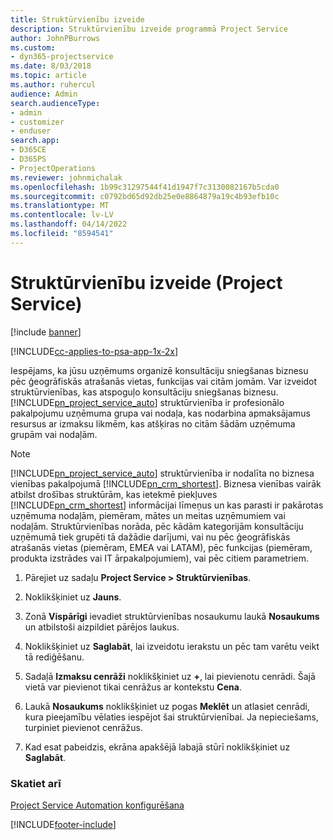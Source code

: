 ```yaml
---
title: Struktūrvienību izveide
description: Struktūrvienību izveide programmā Project Service
author: JohnPBurrows
ms.custom:
- dyn365-projectservice
ms.date: 8/03/2018
ms.topic: article
ms.author: ruhercul
audience: Admin
search.audienceType:
- admin
- customizer
- enduser
search.app:
- D365CE
- D365PS
- ProjectOperations
ms.reviewer: johnmichalak
ms.openlocfilehash: 1b99c31297544f41d1947f7c3130082167b5cda0
ms.sourcegitcommit: c0792bd65d92db25e0e8864879a19c4b93efb10c
ms.translationtype: MT
ms.contentlocale: lv-LV
ms.lasthandoff: 04/14/2022
ms.locfileid: "8594541"
---
```

# <a name="create-organizational-units-project-service"></a>Struktūrvienību izveide (Project Service)

[!include [banner](../includes/psa-now-project-operations.md)]

[!INCLUDE[cc-applies-to-psa-app-1x-2x](../includes/cc-applies-to-psa-app-1x-2x.md)]

Iespējams, ka jūsu uzņēmums organizē konsultāciju sniegšanas biznesu pēc ģeogrāfiskās atrašanās vietas, funkcijas vai citām jomām. Var izveidot struktūrvienības, kas atspoguļo konsultāciju sniegšanas biznesu. [!INCLUDE[pn_project_service_auto](../includes/pn-project-service-auto.md)] struktūrvienība ir profesionālo pakalpojumu uzņēmuma grupa vai nodaļa, kas nodarbina apmaksājamus resursus ar izmaksu likmēm, kas atšķiras no citām šādām uzņēmuma grupām vai nodaļām.  
  
> [!NOTE]
>  [!INCLUDE[pn_project_service_auto](../includes/pn-project-service-auto.md)] struktūrvienība ir nodalīta no biznesa vienības pakalpojumā [!INCLUDE[pn_crm_shortest](../includes/pn-crm-shortest.md)]. Biznesa vienības vairāk atbilst drošības struktūrām, kas ietekmē piekļuves [!INCLUDE[pn_crm_shortest](../includes/pn-crm-shortest.md)] informācijai līmeņus un kas parasti ir pakārotas uzņēmuma nodaļām, piemēram, mātes un meitas uzņēmumiem vai nodaļām. Struktūrvienības norāda, pēc kādām kategorijām konsultāciju uzņēmumā tiek grupēti tā dažādie darījumi, vai nu pēc ģeogrāfiskās atrašanās vietas (piemēram, EMEA vai LATAM), pēc funkcijas (piemēram, produkta izstrādes vai IT ārpakalpojumiem), vai pēc citiem parametriem.  
  
1.  Pārejiet uz sadaļu **Project Service > Struktūrvienības**.  
  
2.  Noklikšķiniet uz **Jauns**.  
  
3.  Zonā **Vispārīgi** ievadiet struktūrvienības nosaukumu laukā **Nosaukums** un atbilstoši aizpildiet pārējos laukus.  
  
4.  Noklikšķiniet uz **Saglabāt**, lai izveidotu ierakstu un pēc tam varētu veikt tā rediģēšanu.  
  
5.  Sadaļā **Izmaksu cenrāži** noklikšķiniet uz **+**, lai pievienotu cenrādi. Šajā vietā var pievienot tikai cenrāžus ar kontekstu **Cena**.  
  
6.  Laukā **Nosaukums** noklikšķiniet uz pogas **Meklēt** un atlasiet cenrādi, kura pieejamību vēlaties iespējot šai struktūrvienībai. Ja nepieciešams, turpiniet pievienot cenrāžus.  
  
7.  Kad esat pabeidzis, ekrāna apakšējā labajā stūrī noklikšķiniet uz **Saglabāt**.  
  
### <a name="see-also"></a>Skatiet arī  
 [Project Service Automation konfigurēšana](../psa/configure.md)


[!INCLUDE[footer-include](../includes/footer-banner.md)]
